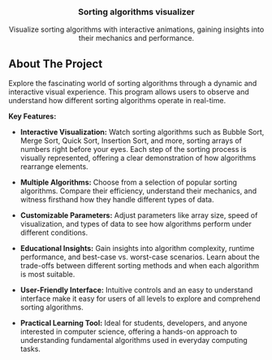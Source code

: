 <br />
<div align="center">
  
<h3 align="center">Sorting algorithms visualizer</h3>

  <p align="center">
    Visualize sorting algorithms with interactive animations, gaining insights into their mechanics and performance.
</div>

## About The Project
Explore the fascinating world of sorting algorithms through a dynamic and interactive visual experience. This program allows users to observe and understand how different sorting algorithms operate in real-time.

**Key Features:**

* **Interactive Visualization:** Watch sorting algorithms such as Bubble Sort, Merge Sort, Quick Sort, Insertion Sort, and more, sorting arrays of numbers right before your eyes. Each step of the sorting process is visually represented, offering a clear demonstration of how algorithms rearrange elements.

* **Multiple Algorithms:** Choose from a selection of popular sorting algorithms. Compare their efficiency, understand their mechanics, and witness firsthand how they handle different types of data.

* **Customizable Parameters:** Adjust parameters like array size, speed of visualization, and types of data to see how algorithms perform under different conditions.

* **Educational Insights:** Gain insights into algorithm complexity, runtime performance, and best-case vs. worst-case scenarios. Learn about the trade-offs between different sorting methods and when each algorithm is most suitable.

* **User-Friendly Interface:** Intuitive controls and an easy to understand interface make it easy for users of all levels to explore and comprehend sorting algorithms.

* **Practical Learning Tool:** Ideal for students, developers, and anyone interested in computer science, offering a hands-on approach to understanding fundamental algorithms used in everyday computing tasks.

<!--
TEMPLATE for the future
## Usage
To use the program

![alt text](/images/image1.png)

R

![alt text](/images/image2.png)

The

## Prerequisites
To run the program, a few packages are required:

* numpy
  ```sh
  pip install numpy
  ```
* matplotlib
  ```sh
  pip install matplotlib
  ```


## Acknowledgments

The

